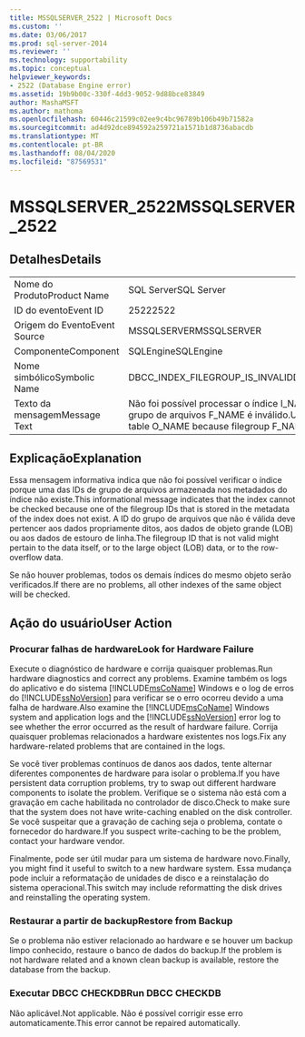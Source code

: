 ```yaml
---
title: MSSQLSERVER_2522 | Microsoft Docs
ms.custom: ''
ms.date: 03/06/2017
ms.prod: sql-server-2014
ms.reviewer: ''
ms.technology: supportability
ms.topic: conceptual
helpviewer_keywords:
- 2522 (Database Engine error)
ms.assetid: 19b9b00c-330f-4dd3-9052-9d88bce83849
author: MashaMSFT
ms.author: mathoma
ms.openlocfilehash: 60446c21599c02ee9c4bc96789b106b49b71582a
ms.sourcegitcommit: ad4d92dce894592a259721a1571b1d8736abacdb
ms.translationtype: MT
ms.contentlocale: pt-BR
ms.lasthandoff: 08/04/2020
ms.locfileid: "87569531"
---
```

# <a name="mssqlserver_2522"></a><span data-ttu-id="92316-102">MSSQLSERVER_2522</span><span class="sxs-lookup"><span data-stu-id="92316-102">MSSQLSERVER_2522</span></span>
    
## <a name="details"></a><span data-ttu-id="92316-103">Detalhes</span><span class="sxs-lookup"><span data-stu-id="92316-103">Details</span></span>  
  
|||  
|-|-|  
|<span data-ttu-id="92316-104">Nome do Produto</span><span class="sxs-lookup"><span data-stu-id="92316-104">Product Name</span></span>|<span data-ttu-id="92316-105">SQL Server</span><span class="sxs-lookup"><span data-stu-id="92316-105">SQL Server</span></span>|  
|<span data-ttu-id="92316-106">ID do evento</span><span class="sxs-lookup"><span data-stu-id="92316-106">Event ID</span></span>|<span data-ttu-id="92316-107">2522</span><span class="sxs-lookup"><span data-stu-id="92316-107">2522</span></span>|  
|<span data-ttu-id="92316-108">Origem do Evento</span><span class="sxs-lookup"><span data-stu-id="92316-108">Event Source</span></span>|<span data-ttu-id="92316-109">MSSQLSERVER</span><span class="sxs-lookup"><span data-stu-id="92316-109">MSSQLSERVER</span></span>|  
|<span data-ttu-id="92316-110">Componente</span><span class="sxs-lookup"><span data-stu-id="92316-110">Component</span></span>|<span data-ttu-id="92316-111">SQLEngine</span><span class="sxs-lookup"><span data-stu-id="92316-111">SQLEngine</span></span>|  
|<span data-ttu-id="92316-112">Nome simbólico</span><span class="sxs-lookup"><span data-stu-id="92316-112">Symbolic Name</span></span>|<span data-ttu-id="92316-113">DBCC_INDEX_FILEGROUP_IS_INVALID</span><span class="sxs-lookup"><span data-stu-id="92316-113">DBCC_INDEX_FILEGROUP_IS_INVALID</span></span>|  
|<span data-ttu-id="92316-114">Texto da mensagem</span><span class="sxs-lookup"><span data-stu-id="92316-114">Message Text</span></span>|<span data-ttu-id="92316-115">Não foi possível processar o índice I_NAME da tabela O_NAME porque o grupo de arquivos F_NAME é inválido.</span><span class="sxs-lookup"><span data-stu-id="92316-115">Unable to process index I_NAME of table O_NAME because filegroup F_NAME is invalid.</span></span>|  
  
## <a name="explanation"></a><span data-ttu-id="92316-116">Explicação</span><span class="sxs-lookup"><span data-stu-id="92316-116">Explanation</span></span>  
 <span data-ttu-id="92316-117">Essa mensagem informativa indica que não foi possível verificar o índice porque uma das IDs de grupo de arquivos armazenada nos metadados do índice não existe.</span><span class="sxs-lookup"><span data-stu-id="92316-117">This informational message indicates that the index cannot be checked because one of the filegroup IDs that is stored in the metadata of the index does not exist.</span></span> <span data-ttu-id="92316-118">A ID do grupo de arquivos que não é válida deve pertencer aos dados propriamente ditos, aos dados de objeto grande (LOB) ou aos dados de estouro de linha.</span><span class="sxs-lookup"><span data-stu-id="92316-118">The filegroup ID that is not valid might pertain to the data itself, or to the large object (LOB) data, or to the row-overflow data.</span></span>  
  
 <span data-ttu-id="92316-119">Se não houver problemas, todos os demais índices do mesmo objeto serão verificados.</span><span class="sxs-lookup"><span data-stu-id="92316-119">If there are no problems, all other indexes of the same object will be checked.</span></span>  
  
## <a name="user-action"></a><span data-ttu-id="92316-120">Ação do usuário</span><span class="sxs-lookup"><span data-stu-id="92316-120">User Action</span></span>  
  
### <a name="look-for-hardware-failure"></a><span data-ttu-id="92316-121">Procurar falhas de hardware</span><span class="sxs-lookup"><span data-stu-id="92316-121">Look for Hardware Failure</span></span>  
 <span data-ttu-id="92316-122">Execute o diagnóstico de hardware e corrija quaisquer problemas.</span><span class="sxs-lookup"><span data-stu-id="92316-122">Run hardware diagnostics and correct any problems.</span></span> <span data-ttu-id="92316-123">Examine também os logs do aplicativo e do sistema [!INCLUDE[msCoName](../../includes/msconame-md.md)] Windows e o log de erros do [!INCLUDE[ssNoVersion](../../includes/ssnoversion-md.md)] para verificar se o erro ocorreu devido a uma falha de hardware.</span><span class="sxs-lookup"><span data-stu-id="92316-123">Also examine the [!INCLUDE[msCoName](../../includes/msconame-md.md)] Windows system and application logs and the [!INCLUDE[ssNoVersion](../../includes/ssnoversion-md.md)] error log to see whether the error occurred as the result of hardware failure.</span></span> <span data-ttu-id="92316-124">Corrija quaisquer problemas relacionados a hardware existentes nos logs.</span><span class="sxs-lookup"><span data-stu-id="92316-124">Fix any hardware-related problems that are contained in the logs.</span></span>  
  
 <span data-ttu-id="92316-125">Se você tiver problemas contínuos de danos aos dados, tente alternar diferentes componentes de hardware para isolar o problema.</span><span class="sxs-lookup"><span data-stu-id="92316-125">If you have persistent data corruption problems, try to swap out different hardware components to isolate the problem.</span></span> <span data-ttu-id="92316-126">Verifique se o sistema não está com a gravação em cache habilitada no controlador de disco.</span><span class="sxs-lookup"><span data-stu-id="92316-126">Check to make sure that the system does not have write-caching enabled on the disk controller.</span></span> <span data-ttu-id="92316-127">Se você suspeitar que a gravação de caching seja o problema, contate o fornecedor do hardware.</span><span class="sxs-lookup"><span data-stu-id="92316-127">If you suspect write-caching to be the problem, contact your hardware vendor.</span></span>  
  
 <span data-ttu-id="92316-128">Finalmente, pode ser útil mudar para um sistema de hardware novo.</span><span class="sxs-lookup"><span data-stu-id="92316-128">Finally, you might find it useful to switch to a new hardware system.</span></span> <span data-ttu-id="92316-129">Essa mudança pode incluir a reformatação de unidades de disco e a reinstalação do sistema operacional.</span><span class="sxs-lookup"><span data-stu-id="92316-129">This switch may include reformatting the disk drives and reinstalling the operating system.</span></span>  
  
### <a name="restore-from-backup"></a><span data-ttu-id="92316-130">Restaurar a partir de backup</span><span class="sxs-lookup"><span data-stu-id="92316-130">Restore from Backup</span></span>  
 <span data-ttu-id="92316-131">Se o problema não estiver relacionado ao hardware e se houver um backup limpo conhecido, restaure o banco de dados do backup.</span><span class="sxs-lookup"><span data-stu-id="92316-131">If the problem is not hardware related and a known clean backup is available, restore the database from the backup.</span></span>  
  
### <a name="run-dbcc-checkdb"></a><span data-ttu-id="92316-132">Executar DBCC CHECKDB</span><span class="sxs-lookup"><span data-stu-id="92316-132">Run DBCC CHECKDB</span></span>  
 <span data-ttu-id="92316-133">Não aplicável.</span><span class="sxs-lookup"><span data-stu-id="92316-133">Not applicable.</span></span> <span data-ttu-id="92316-134">Não é possível corrigir esse erro automaticamente.</span><span class="sxs-lookup"><span data-stu-id="92316-134">This error cannot be repaired automatically.</span></span>  
  
  
